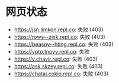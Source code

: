# 网页状态
- https://jsn.limkon.repl.co: 失败 (403)
- https://rows--zixk.repl.co: 失败 (403)
- https://beaspy--hting.repl.co: 失败 (403)
- https://ypto.tnpyv.repl.co: 失败
- https://v.chavir.repl.co: 失败 (403)
- https://ask.skzey.repl.co: 失败 (403)
- https://chatai.cokio.repl.co: 失败 (403)
